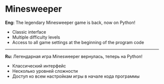 # Minesweeper
**Eng:** The legendary Minesweeper game is back, now on Python! 
* Classic interface
* Multiple difficulty levels
* Access to all game settings at the beginning of the program code

---

**Ru:** Легендарная игра Minesweeper вернулась, теперь на Python!
* Классический интерфейс
* Несколько уровней сложности
* Доступ ко всем настройкам игры в начале кода программы
